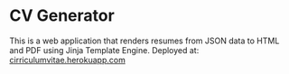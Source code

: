 # CV Generator
This is a web application that renders resumes from JSON data to HTML and PDF using Jinja Template Engine. Deployed at: [cirriculumvitae.herokuapp.com](https://cirriculumvitae.herokuapp.com)

